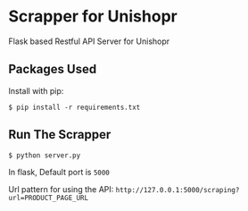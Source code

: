 # Scrapper for Unishopr

Flask based Restful API Server for Unishopr

## Packages Used

Install with pip:

```
$ pip install -r requirements.txt
```

## Run The Scrapper
```
$ python server.py
```
In flask, Default port is `5000`

Url pattern for using the API:  `http://127.0.0.1:5000/scraping?url=PRODUCT_PAGE_URL`